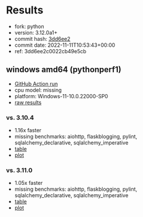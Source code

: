 # Results

- fork: python
- version: 3.12.0a1+
- commit hash: [3dd6ee2](https://github.com/python/cpython/commit/3dd6ee2)
- commit date: 2022-11-11T10:53:43+00:00
- ref: 3dd6ee2c0022cb49e5cb

## windows amd64 (pythonperf1)

- [GitHub Action run](https://github.com/faster-cpython/benchmarking/actions/runs/4578566202)
- cpu model: missing
- platform: Windows-11-10.0.22000-SP0
- [raw results](bm-20221111-pythonperf1-amd64-python-3dd6ee2c0022cb49e5cb-3.12.0a1%2B-3dd6ee2.json)

### vs. 3.10.4

- 1.16x faster
- missing benchmarks: aiohttp, flaskblogging, pylint, sqlalchemy_declarative, sqlalchemy_imperative
- [table](bm-20221111-pythonperf1-amd64-python-3dd6ee2c0022cb49e5cb-3.12.0a1%2B-3dd6ee2-vs-3.10.4.md)
- [plot](bm-20221111-pythonperf1-amd64-python-3dd6ee2c0022cb49e5cb-3.12.0a1%2B-3dd6ee2-vs-3.10.4.png)

### vs. 3.11.0

- 1.05x faster
- missing benchmarks: aiohttp, flaskblogging, pylint, sqlalchemy_declarative, sqlalchemy_imperative
- [table](bm-20221111-pythonperf1-amd64-python-3dd6ee2c0022cb49e5cb-3.12.0a1%2B-3dd6ee2-vs-3.11.0.md)
- [plot](bm-20221111-pythonperf1-amd64-python-3dd6ee2c0022cb49e5cb-3.12.0a1%2B-3dd6ee2-vs-3.11.0.png)

